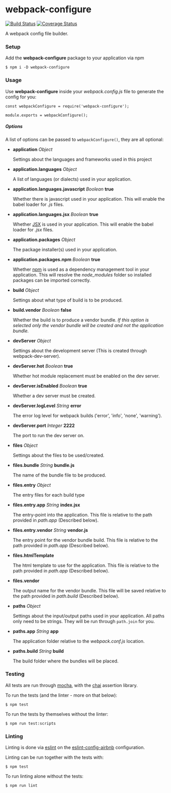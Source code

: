 # webpack-configure
[![Build Status](https://travis-ci.org/hvolschenk/webpack-configure.svg?branch=master)](https://travis-ci.org/hvolschenk/webpack-configure) [![Coverage Status](https://coveralls.io/repos/github/hvolschenk/webpack-configure/badge.svg?branch=master)](https://coveralls.io/github/hvolschenk/webpack-configure?branch=master)

A webpack config file builder.

### Setup

Add the **webpack-configure** package to your application via npm

```
$ npm i -D webpack-configure
```

### Usage

Use **webpack-configure** inside your _webpack.config.js_ file to generate the config for you:

```
const webpackConfigure = require('webpack-configure');

module.exports = webpackConfigure();
```

##### Options

A list of options can be passed to `webpackConfigure()`, they are all optional:

* **application** _Object_

  Settings about the languages and frameworks used in this project

* **application.languages** _Object_

  A list of languages (or dialects) used in your application.

* **application.languages.javascript** _Boolean_ **true**

  Whether there is javascript used in your application. This will enable the babel loader for _.js_
  files.

* **application.languages.jsx** _Boolean_ **true**

  Whether [JSX](https://jsx.github.io/) is used in your application. This will enable the babel
  loader for _.jsx_ files.

* **application.packages** _Object_

  The package installer(s) used in your application.

* **application.packages.npm** _Boolean_ **true**

  Whether [npm](https://www.npmjs.com/) is used as a dependency management tool in your application.
  This will resolve the _node_modules_ folder so installed packages can be imported correctly.

* **build** _Object_

  Settings about what type of build is to be produced.

* **build.vendor** _Boolean_ **false**

  Whether the build is to produce a vendor bundle. _If this option is selected only the vendor
  bundle will be created and not the application bundle._

* **devServer** _Object_

  Settings about the development server (This is created through webpack-dev-server).

* **devServer.hot** _Boolean_ **true**

  Whether hot module replacement must be enabled on the dev server.

* **devServer.isEnabled** _Boolean_ **true**

  Whether a dev server must be created.

* **devServer.logLevel** _String_ **error**

  The error log level for webpack builds ('error', 'info', 'none', 'warning').

* **devServer.port** _Integer_ **2222**

  The port to run the dev server on.

* **files** _Object_

  Settings about the files to be used/created.

* **files.bundle** _String_ **bundle.js**

  The name of the bundle file to be produced.

* **files.entry** _Object_

  The entry files for each build type

* **files.entry.app** _String_ **index.jsx**

  The entry-point into the application. This file is relative to the path provided in _path.app_
  (Described below).

* **files.entry.vendor** _String_ **vendor.js**

  The entry point for the vendor bundle build. This file is relative to the path provided in
  _path.app_ (Described below).

* **files.htmlTemplate**

  The html template to use for the application. This file is relative to the path provided in
  _path.app_ (Described below).

* **files.vendor**

  The output name for the vendor bundle. This file will be saved relative to the path provided in
  _path.build_ (Described below).

* **paths** _Object_

  Settings about the input/output paths used in your application. All paths only need to be strings.
  They will be run through `path.join` for you.

* **paths.app** _String_ **app**

  The application folder relative to the _webpack.conf.js_ location.

* **paths.build** _String_ **build**

  The build folder where the bundles will be placed.

### Testing

All tests are run through [mocha](https://mochajs.org/), with the [chai](http://chaijs.com/)
assertion library.

To run the tests (and the linter - more on that below):

```
$ npm test
```

To run the tests by themselves without the linter:

```
$ npm run test:scripts
```

### Linting

Linting is done via [eslint](http://eslint.org/) on the
[eslint-config-airbnb](https://www.npmjs.com/package/eslint-config-airbnb) configuration.

Linting can be run together with the tests with:

```
$ npm test
```

To run linting alone without the tests:

```
$ npm run lint
```
